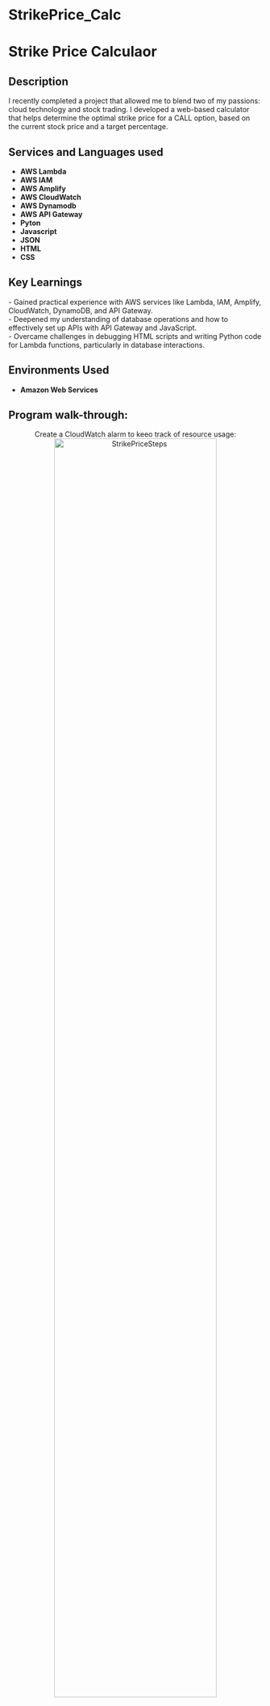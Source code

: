# StrikePrice_Calc

<h1>Strike Price Calculaor</h1>


<h2>Description</h2>
I recently completed a project that allowed me to blend two of my passions: cloud technology and stock trading. I developed a web-based calculator that helps determine the optimal strike price for a CALL option, based on the current stock price and a target percentage.
<br />


<h2>Services and Languages used</h2>

- <b>AWS Lambda</b> 
- <b>AWS IAM</b>
- <b>AWS Amplify</b>
- <b>AWS CloudWatch</b>
- <b>AWS Dynamodb</b>
- <b>AWS API Gateway</b>
- <b>Pyton</b>
- <b>Javascript</b>
- <b>JSON</b>
- <b>HTML</b>
- <b>CSS</b>

<h2>Key Learnings </h2>
- Gained practical experience with AWS services like Lambda, IAM, Amplify, CloudWatch, DynamoDB, and API Gateway. <br>
- Deepened my understanding of database operations and how to effectively set up APIs with API Gateway and JavaScript.<br>
- Overcame challenges in debugging HTML scripts and writing Python code for Lambda functions, particularly in database interactions.


<h2>Environments Used </h2>

- <b>Amazon Web Services</b>

<h2>Program walk-through:</h2>

<p align="center">
Create a CloudWatch alarm to keeo track of resource usage: <br/>
<img src="https://i.imgur.com/Lxysfby.png" height="80%" width="80%" alt="StrikePriceSteps"/>
<br />

<p align="center">
Creat new user separate from root user for security purposes: <br/>
<img src="https://i.imgur.com/FMJfobZ.png" height="80%" width="80%" alt="StrikePriceSteps"/>
<img src="https://i.imgur.com/5yw5Xhr.png" height="80%" width="80%" alt="StrikePriceSteps"/>
<br />

<p align="center">
Use Amplify to host web page: <br/>
<img src="https://i.imgur.com/pvvUMym.png" height="80%" width="80%" alt="StrikePriceSteps"/>
<br />

<p align="center">
Create Dynamodb database to hold strike prices: <br/>
<img src="https://i.imgur.com/ATLNTts.png" height="80%" width="80%" alt="StrikePriceSteps"/>
<br />

<p align="center">
Write Lambda function and test: <br/>
<img src="https://i.imgur.com/nqD0iDc.png" height="80%" width="80%" alt="StrikePriceSteps"/>
<img src="https://i.imgur.com/CPaHMpt.png" height="80%" width="80%" alt="StrikePriceSteps"/>
<img src="https://i.imgur.com/K8VyztA.png" height="80%" width="80%" alt="StrikePriceSteps"/>
<br />

<p align="center">
Give Lambda function permission to write to the database: <br/>
<img src="https://i.imgur.com/IixAft6.png" height="80%" width="80%" alt="StrikePriceSteps"/>
<br />

<p align="center">
Set up API Gateway so that the lambda function can be called from Javascript <br/>
<img src="https://i.imgur.com/Xj7o8eF.png" height="80%" width="80%" alt="StrikePriceSteps"/>
<br />

<p align="center">
Front End Walkthrough and Results<br/>
<img src="https://i.imgur.com/c9OGKyo.png" height="80%" width="80%" alt="StrikePriceSteps"/>
<img src="https://i.imgur.com/ogY79Wh.png" height="80%" width="80%" alt="StrikePriceSteps"/>
<img src="https://i.imgur.com/ahtghKF.png" height="80%" width="80%" alt="StrikePriceSteps"/>
<br />




